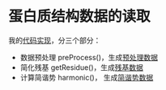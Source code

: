 # 蛋白质结构数据的读取
我的[代码实现](./read.cpp)，分三个部分：
* 数据预处理 preProcess()，生成[预处理数据](./pre.dat)
* 简化残基 getResidue()，生成[残基数据](./result.dat)
* 计算简谐势 harmonic()， 生成[简谐势数据](./har.dat)